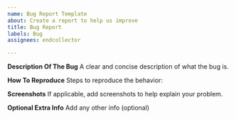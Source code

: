 ```yaml
---
name: Bug Report Template
about: Create a report to help us improve
title: Bug Report
labels: Bug
assignees: endcollector

---
```


**Description Of The Bug**
A clear and concise description of what the bug is.

**How To Reproduce**
Steps to reproduce the behavior:

**Screenshots**
If applicable, add screenshots to help explain your problem.

**Optional Extra Info**
Add any other info (optional)
